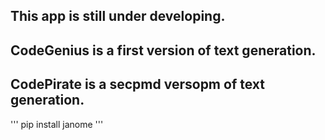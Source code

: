 ## This app is still under developing.

## CodeGenius is a first version of text generation.
## CodePirate is a secpmd versopm of text generation.

'''
pip install janome
'''
